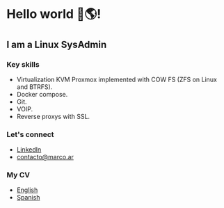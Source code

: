 <link rel="shortcut icon" type="image/x-icon" href="favicon.ico">

<meta property="og:type" content="profile">
<meta property="og:title" content="My CV">
<meta property="og:url" content="https://link.marco.ar/cv">
<meta property="og:image" content="https://raw.githubusercontent.com/mbertolaccini/Marco_Bertolaccini/main/banner.jpg">
<meta property="og:description" content="Let's connect">
<meta property="profile:first_name" content="Marco">
<meta property="profile:last_name" content="Bertolaccini">

# Hello world 👋🌎!

## I am a Linux SysAdmin
### Key skills
- Virtualization KVM Proxmox implemented with COW FS (ZFS on Linux and BTRFS).
- Docker compose.
- Git.
- VOIP.
- Reverse proxys with SSL.

### Let's connect

- [LinkedIn](https://link.marco.ar/LinkedIn) <!-- Former link: https://www.linkedin.com/in/marco-bertolaccini -->
- [contacto@marco.ar](mailto:contacto@marco.ar)

### My CV
- [English](https://link.marco.ar/CV-en)
- [Spanish](https://link.marco.ar/CV-es) <!-- Former link: </Marco Bertolaccini CV-es 2014.pdf> -->